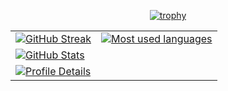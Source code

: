 <div align="center">
  
  [![trophy](https://github-profile-trophy.vercel.app/?username=luciobaiocchi&theme=dark&row=2)](https://github.com/ryo-ma/github-profile-trophy)

  <table>
    <tr>
      <td>
        <a href="https://git.io/streak-stats">
          <img src="https://streak-stats.demolab.com?user=luciobaiocchi&theme=dark&border_radius=5&mode=weekly&card_width=300" alt="GitHub Streak">
        </a>
      </td>
      <td>
        <a href="https://github.com/anuraghazra/github-readme-stats">
          <img src="https://github-readme-stats.vercel.app/api/top-langs/?username=luciobaiocchi&layout=donut-vertical&theme=dark" alt="Most used languages">
        </a>
      </td>
    </tr>
    <tr>
      <td colspan="2">
        <a href="https://github.com/anuraghazra/github-readme-stats">
          <img src="https://github-readme-stats.vercel.app/api?username=luciobaiocchi&show_icons=true&theme=dark&count_private=true" alt="GitHub Stats">
        </a>
      </td>
    </tr>
    <tr>
      <td colspan="2">
        <a href="https://github.com/ryo-ma/github-profile-trophy">
          <img src="https://github-profile-summary-cards.vercel.app/api/cards/profile-details?username=luciobaiocchi&theme=dark" alt="Profile Details">

  </table>

</div>
